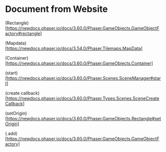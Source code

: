 # Document from Website

(Rectangle)[https://newdocs.phaser.io/docs/3.60.0/Phaser.GameObjects.GameObjectFactory#rectangle]

(Mapdata)[https://newdocs.phaser.io/docs/3.54.0/Phaser.Tilemaps.MapData]

(Container)[https://newdocs.phaser.io/docs/3.60.0/Phaser.GameObjects.Container]

(start)[https://newdocs.phaser.io/docs/3.60.0/Phaser.Scenes.SceneManager#start]

(create callback)[https://newdocs.phaser.io/docs/3.60.0/Phaser.Types.Scenes.SceneCreateCallback]

(setOrigin)[https://newdocs.phaser.io/docs/3.60.0/Phaser.GameObjects.Rectangle#setOrigin]

(.add)[https://newdocs.phaser.io/docs/3.60.0/Phaser.GameObjects.GameObjectFactory]
